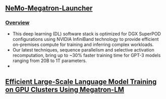 
## [NeMo-Megatron-Launcher](https://github.com/NVIDIA/NeMo-Megatron-Launcher#21-gpt-3-models)

### [Overview](https://github.com/NVIDIA/NeMo-Megatron-Launcher#1-model-overview)
* This deep learning (DL) software stack is optimized for DGX SuperPOD configurations using NVIDIA InfiniBand technology to provide efficient on-premises compute for training and inferring complex workloads.
* Our latest techniques, sequence parallelism and selective activation recomputation, bring up to ~30% faster training time for GPT-3 models ranging from 20B to 1T parameters.
* 



## [Efficient Large-Scale Language Model Training on GPU Clusters Using Megatron-LM](https://arxiv.org/pdf/2104.04473.pdf)


